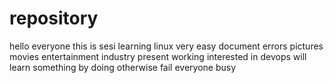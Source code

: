 # repository
hello everyone
this is sesi
learning linux
very easy
document errors
pictures movies
entertainment industry
present working
interested in devops
will learn something
by doing
otherwise fail
everyone busy
